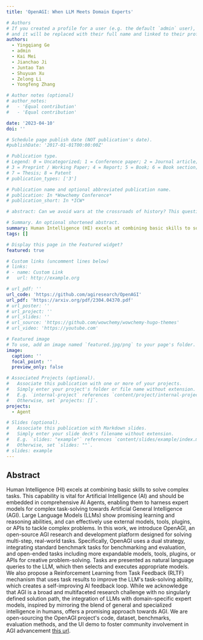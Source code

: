 ```yaml
---
title: 'OpenAGI: When LLM Meets Domain Experts'

# Authors
# If you created a profile for a user (e.g. the default `admin` user), write the username (folder name) here
# and it will be replaced with their full name and linked to their profile.
authors:
  - Yingqiang Ge
  - admin
  - Kai Mei
  - Jianchao Ji
  - Juntao Tan
  - Shuyuan Xu
  - Zelong Li
  - Yongfeng Zhang

# Author notes (optional)
# author_notes:
#   - 'Equal contribution'
#   - 'Equal contribution'

date: '2023-04-10'
doi: ''

# Schedule page publish date (NOT publication's date).
#publishDate: '2017-01-01T00:00:00Z'

# Publication type.
# Legend: 0 = Uncategorized; 1 = Conference paper; 2 = Journal article;
# 3 = Preprint / Working Paper; 4 = Report; 5 = Book; 6 = Book section;
# 7 = Thesis; 8 = Patent
# publication_types: ['3']

# Publication name and optional abbreviated publication name.
# publication: In *Wowchemy Conference*
# publication_short: In *ICW*

# abstract: Can we avoid wars at the crossroads of history? This question has been pursued by individuals, scholars, policymakers, and organizations throughout human history. In this research, we attempt to answer the question based on the recent advances of Artificial Intelligence (AI) and Large Language Models (LLMs). We propose \textbf{WarAgent}, an LLM-powered multi-agent AI system, to simulate the participating countries, their decisions, and the consequences, in historical international conflicts, including the World War I (WWI), the World War II (WWII), and the Warring States Period (WSP) in Ancient China. By evaluating the simulation effectiveness, we examine the advancements and limitations of cutting-edge AI systems' abilities in studying complex collective human behaviors such as international conflicts under diverse settings. In these simulations, the emergent interactions among agents also offer a novel perspective for examining the triggers and conditions that lead to war. Our findings offer data-driven and AI-augmented insights that can redefine how we approach conflict resolution and peacekeeping strategies. The implications stretch beyond historical analysis, offering a blueprint for using AI to understand human history and possibly prevent future international conflicts. Code and data are available at [this url](https://github.com/agiresearch/WarAgent). 

# Summary. An optional shortened abstract.
summary: Human Intelligence (HI) excels at combining basic skills to solve complex tasks. This capability is vital for Artificial Intelligence (AI) and should be embedded in comprehensive AI Agents, enabling them to harness expert models for complex task-solving towards Artificial General Intelligence (AGI). Large Language Models (LLMs) show promising learning and reasoning abilities, and can effectively use external models, tools, plugins, or APIs to tackle complex problems. In this work, we introduce OpenAGI, an open-source AGI research and development platform designed for solving multi-step, real-world tasks. Specifically, OpenAGI uses a dual strategy, integrating standard benchmark tasks for benchmarking and evaluation, and open-ended tasks including more expandable models, tools, plugins, or APIs for creative problem-solving. Tasks are presented as natural language queries to the LLM, which then selects and executes appropriate models. We also propose a Reinforcement Learning from Task Feedback (RLTF) mechanism that uses task results to improve the LLM's task-solving ability, which creates a self-improving AI feedback loop. While we acknowledge that AGI is a broad and multifaceted research challenge with no singularly defined solution path, the integration of LLMs with domain-specific expert models, inspired by mirroring the blend of general and specialized intelligence in humans, offers a promising approach towards AGI. We are open-sourcing the OpenAGI project's code, dataset, benchmarks, evaluation methods, and the UI demo to foster community involvement in AGI advancement here [this url](https://github.com/agiresearch/OpenAGI). 
tags: []

# Display this page in the Featured widget?
featured: true

# Custom links (uncomment lines below)
# links:
# - name: Custom Link
#   url: http://example.org

# url_pdf: ''
url_code: 'https://github.com/agiresearch/OpenAGI'
url_pdf: 'https://arxiv.org/pdf/2304.04370.pdf'
# url_poster: ''
# url_project: ''
# url_slides: ''
# url_source: 'https://github.com/wowchemy/wowchemy-hugo-themes'
# url_video: 'https://youtube.com'

# Featured image
# To use, add an image named `featured.jpg/png` to your page's folder.
image:
  caption: ''
  focal_point: ''
  preview_only: false

# Associated Projects (optional).
#   Associate this publication with one or more of your projects.
#   Simply enter your project's folder or file name without extension.
#   E.g. `internal-project` references `content/project/internal-project/index.md`.
#   Otherwise, set `projects: []`.
projects:
  - Agent

# Slides (optional).
#   Associate this publication with Markdown slides.
#   Simply enter your slide deck's filename without extension.
#   E.g. `slides: "example"` references `content/slides/example/index.md`.
#   Otherwise, set `slides: ""`.
# slides: example
---
```


<!-- {{% callout note %}}
Click the _Cite_ button above to demo the feature to enable visitors to import publication metadata into their reference management software.
{{% /callout %}}

{{% callout note %}}
Create your slides in Markdown - click the _Slides_ button to check out the example.
{{% /callout %}} -->

## Abstract
Human Intelligence (HI) excels at combining basic skills to solve complex tasks. This capability is vital for Artificial Intelligence (AI) and should be embedded in comprehensive AI Agents, enabling them to harness expert models for complex task-solving towards Artificial General Intelligence (AGI). Large Language Models (LLMs) show promising learning and reasoning abilities, and can effectively use external models, tools, plugins, or APIs to tackle complex problems. In this work, we introduce OpenAGI, an open-source AGI research and development platform designed for solving multi-step, real-world tasks. Specifically, OpenAGI uses a dual strategy, integrating standard benchmark tasks for benchmarking and evaluation, and open-ended tasks including more expandable models, tools, plugins, or APIs for creative problem-solving. Tasks are presented as natural language queries to the LLM, which then selects and executes appropriate models. We also propose a Reinforcement Learning from Task Feedback (RLTF) mechanism that uses task results to improve the LLM's task-solving ability, which creates a self-improving AI feedback loop. While we acknowledge that AGI is a broad and multifaceted research challenge with no singularly defined solution path, the integration of LLMs with domain-specific expert models, inspired by mirroring the blend of general and specialized intelligence in humans, offers a promising approach towards AGI. We are open-sourcing the OpenAGI project's code, dataset, benchmarks, evaluation methods, and the UI demo to foster community involvement in AGI advancement [this url](https://github.com/agiresearch/OpenAGI). 